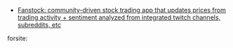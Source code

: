 - [Fanstock: community-driven stock trading app that updates prices from trading activity + sentiment analyzed from integrated twitch channels, subreddits, etc](https://github.com/alexhamidi/fanstocks)


forsite:

